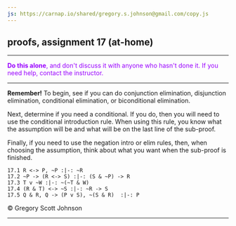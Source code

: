```yaml
---
js: https://carnap.io/shared/gregory.s.johnson@gmail.com/copy.js
--- 
```


## proofs, assignment 17 (at-home)

---

<font color="#9900FF">**Do this alone**, and don't discuss it with anyone who hasn't done it. If you need help, contact the instructor.</font>

---

**Remember!** To begin, see if you can do conjunction elimination, disjunction elimination, conditional elimination, or biconditional elimination. 

Next, determine if you need a conditional. If you  do, then you will need to use the conditional introduction rule. When using this rule, you know what the assumption will be and what will be on the last line of the sub-proof.

Finally, if you need to use the negation intro or elim rules, then, when choosing the assumption, think about what you want when the sub-proof is finished. 

~~~{.ProofChecker .JohnsonSL options="fonts tabindent render" guides="fitch" points="20" late-credit="15"}
17.1 R <-> P, ~P :|-: ~R
17.2 ~P -> (R <-> S) :|-: (S & ~P) -> R
17.3 T v ~W :|-: ~(~T & W)
17.4 (R & T) <-> ~S :|-: ~R -> S
17.5 Q & R, Q -> (P v S), ~(S & R)  :|-: P
~~~

<p>&copy; <script>document.write(new Date().getFullYear())</script> Gregory Scott Johnson</p>
 
---